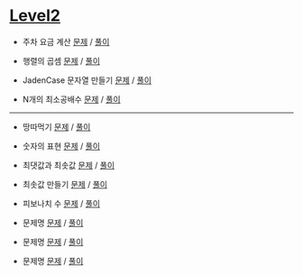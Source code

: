# [Level2](./Lv2/)
- 주차 요금 계산 [문제](https://programmers.co.kr/learn/courses/30/lessons/92341?language=python3) / [풀이](https://github.com/gjTang/TIL/blob/main/Algorithm/coding-test/programmers/Lv2/parking.py)

- 행렬의 곱셈 [문제](https://programmers.co.kr/learn/courses/30/lessons/12949) / [풀이](https://github.com/gjTang/TIL/blob/main/Algorithm/coding-test/programmers/Lv2/matrix_multiply.py)
- JadenCase 문자열 만들기 [문제](https://programmers.co.kr/learn/courses/30/lessons/12951) / [풀이](https://github.com/gjTang/TIL/blob/main/Algorithm/coding-test/programmers/Lv2/jaden_case.py)
- N개의 최소공배수 [문제](https://programmers.co.kr/learn/courses/30/lessons/12953) / [풀이](https://github.com/gjTang/TIL/blob/main/Algorithm/coding-test/programmers/Lv2/n_lcd.py)
---
- 땅따먹기 [문제](https://programmers.co.kr/learn/courses/30/lessons/12913) / [풀이](https://github.com/gjTang/TIL/blob/main/Algorithm/coding-test/programmers/Lv2/)
- 숫자의 표현 [문제](https://programmers.co.kr/learn/courses/30/lessons/12924) / [풀이](https://github.com/gjTang/TIL/blob/main/Algorithm/coding-test/programmers/Lv2/)
- 최댓값과 최솟값 [문제](https://programmers.co.kr/learn/courses/30/lessons/12939) / [풀이](https://github.com/gjTang/TIL/blob/main/Algorithm/coding-test/programmers/Lv2/)
- 최솟값 만들기 [문제](https://programmers.co.kr/learn/courses/30/lessons/12941) / [풀이](https://github.com/gjTang/TIL/blob/main/Algorithm/coding-test/programmers/Lv2/)
- 피보나치 수 [문제](https://programmers.co.kr/learn/courses/30/lessons/12945) / [풀이](https://github.com/gjTang/TIL/blob/main/Algorithm/coding-test/programmers/Lv2/)


- 문제명 [문제]() / [풀이](https://github.com/gjTang/TIL/blob/main/Algorithm/coding-test/programmers/Lv2/)
- 문제명 [문제]() / [풀이](https://github.com/gjTang/TIL/blob/main/Algorithm/coding-test/programmers/Lv2/)
- 문제명 [문제]() / [풀이](https://github.com/gjTang/TIL/blob/main/Algorithm/coding-test/programmers/Lv2/)